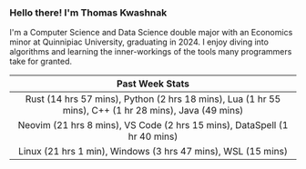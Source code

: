 
### Hello there! I'm Thomas Kwashnak

I'm a Computer Science and Data Science double major with an Economics
minor at Quinnipiac University, graduating in 2024.
I enjoy diving into algorithms and learning the inner-workings of the tools
many programmers take for granted.

| Past Week Stats |
| :---: |
| Rust (14 hrs 57 mins), Python (2 hrs 18 mins), Lua (1 hr 55 mins), C++ (1 hr 28 mins), Java (49 mins) |
| Neovim (21 hrs 8 mins), VS Code (2 hrs 15 mins), DataSpell (1 hr 40 mins) |
| Linux (21 hrs 1 min), Windows (3 hrs 47 mins), WSL (15 mins) |

